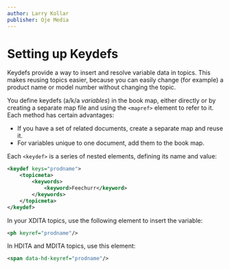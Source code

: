 ```yaml
---
author: Larry Kollar
publisher: Oje Media
---
```


# Setting up Keydefs

Keydefs provide a way to insert and resolve variable data in topics.
This makes reusing topics easier, because you can easily change (for example)
a product name or model number without changing the topic.

You define keydefs (a/k/a *variables*) in the book map,
either directly or by creating a separate map file
and using the `<mapref>` element to refer to it.
Each method has certain advantages:

* If you have a set of related documents, create a separate map and reuse it.
* For variables unique to one document, add them to the book map.

Each `<keydef>` is a series of nested elements,
defining its name and value:

```xml
<keydef keys="prodname">
    <topicmeta>
        <keywords>
            <keyword>Feechurr</keyword>
        </keywords>
    </topicmeta>
</keydef>
```

In your XDITA topics, use the following element to insert the variable:

```xml
<ph keyref="prodname"/>
```

In HDITA and MDITA topics, use this element:

```xml
<span data-hd-keyref="prodname"/>
```
<p data-conref="0_reuse.md#reusesnips/htmlinmd"/>

